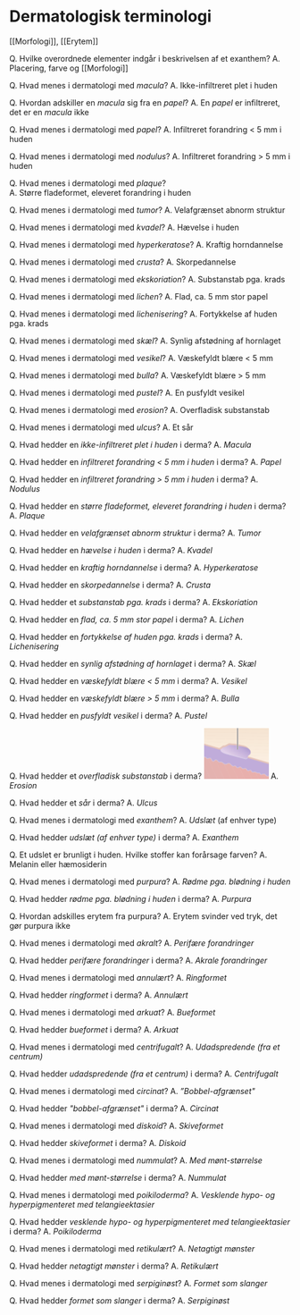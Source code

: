 # Dermatologisk terminologi
[[Morfologi]], [[Erytem]]

Q. Hvilke overordnede elementer indgår i beskrivelsen af et exanthem?
A. Placering, farve og [[Morfologi]] 

Q. Hvad menes i dermatologi med *macula*?
A. Ikke-infiltreret plet i huden

Q. Hvordan adskiller en *macula* sig fra en *papel*?
A. En *papel* er infiltreret, det er en *macula* ikke

Q. Hvad menes i dermatologi med *papel*?
A. Infiltreret forandring < 5 mm i huden

Q. Hvad menes i dermatologi med *nodulus*?
A. Infiltreret forandring > 5 mm i huden

Q. Hvad menes i dermatologi med *plaque*?		
A. Større fladeformet, eleveret forandring i huden

Q. Hvad menes i dermatologi med *tumor*?
A. Velafgrænset abnorm struktur

Q. Hvad menes i dermatologi med *kvadel*?
A. Hævelse i huden

Q. Hvad menes i dermatologi med *hyperkeratose*?
A. Kraftig horndannelse

Q. Hvad menes i dermatologi med *crusta*?
A. Skorpedannelse

Q. Hvad menes i dermatologi med *ekskoriation*?
A. Substanstab pga. krads

Q. Hvad menes i dermatologi med *lichen*?
A. Flad, ca. 5 mm stor papel

Q. Hvad menes i dermatologi med *lichenisering*?
A. Fortykkelse af huden pga. krads

Q. Hvad menes i dermatologi med *skæl*?
A. Synlig afstødning af hornlaget

Q. Hvad menes i dermatologi med *vesikel*?
A. Væskefyldt blære < 5 mm

Q. Hvad menes i dermatologi med *bulla*?
A. Væskefyldt blære > 5 mm

Q. Hvad menes i dermatologi med *pustel*?
A. En pusfyldt vesikel

Q. Hvad menes i dermatologi med *erosion*?
A. Overfladisk substanstab

Q. Hvad menes i dermatologi med *ulcus*?
A. Et sår

Q. Hvad hedder en *ikke-infiltreret plet i huden* i derma?
A. *Macula*

Q. Hvad hedder en *infiltreret forandring < 5 mm i huden* i derma?
A. *Papel*

Q. Hvad hedder en *infiltreret forandring > 5 mm i huden* i derma?
A. *Nodulus*

Q. Hvad hedder en *større fladeformet, eleveret forandring i huden* i derma?
A. *Plaque*	

Q. Hvad hedder en *velafgrænset abnorm struktur* i derma?
A. *Tumor*	

Q. Hvad hedder en *hævelse i huden* i derma?
A. *Kvadel*

Q. Hvad hedder en *kraftig horndannelse* i derma?
A. *Hyperkeratose*

Q. Hvad hedder en *skorpedannelse* i derma?
A. *Crusta*

Q. Hvad hedder et *substanstab pga. krads* i derma?
A. *Ekskoriation*

Q. Hvad hedder en *flad, ca. 5 mm stor papel* i derma?
A. *Lichen*

Q. Hvad hedder en *fortykkelse af huden pga. krads* i derma?
A. *Lichenisering*

Q. Hvad hedder en *synlig afstødning af hornlaget* i derma?
A. *Skæl*

Q. Hvad hedder en *væskefyldt blære < 5 mm* i derma?
A. *Vesikel*

Q. Hvad hedder en *væskefyldt blære > 5 mm* i derma?
A. *Bulla*

Q. Hvad hedder en *pusfyldt vesikel* i derma?
A. *Pustel*

Q. Hvad hedder et *overfladisk substanstab* i derma?
![](BearImages/0D80DA58-0C2C-4589-B7D3-77226D61CDA3-959-000004D8B3313DEC/CD39E8D6-6796-4EE6-BB59-98266BB0D938.png)
A. *Erosion*

Q. Hvad hedder et *sår* i derma?
A. *Ulcus*

Q. Hvad menes i dermatologi med *exanthem*? 
A. *Udslæt* (af enhver type)

Q. Hvad hedder *udslæt (af enhver type)* i derma?
A. *Exanthem* 

Q. Et udslet er brunligt i huden. Hvilke stoffer kan forårsage farven?
A. Melanin eller hæmosiderin

Q. Hvad menes i dermatologi med *purpura*? 
A. *Rødme pga. blødning i huden*

Q. Hvad hedder *rødme pga. blødning i huden* i derma? 
A. *Purpura* 

Q. Hvordan adskilles erytem fra purpura?
A. Erytem svinder ved tryk, det gør purpura ikke

Q. Hvad menes i dermatologi med *akralt*? 
A. *Perifære forandringer*

Q. Hvad hedder *perifære forandringer* i derma? 
A. *Akrale forandringer* 

Q. Hvad menes i dermatologi med *annulært*? 
A. *Ringformet*

Q. Hvad hedder *ringformet* i derma? 
A. *Annulært* 

Q. Hvad menes i dermatologi med *arkuat*? 
A. *Bueformet*

Q. Hvad hedder *bueformet* i derma? 
A. *Arkuat* 

Q. Hvad menes i dermatologi med *centrifugalt*? 
A. *Udadspredende (fra et centrum)*

Q. Hvad hedder *udadspredende (fra et centrum)* i derma? 
A. *Centrifugalt* 

Q. Hvad menes i dermatologi med *circinat*? 
A. *”Bobbel-afgrænset"*

Q. Hvad hedder *"bobbel-afgrænset"* i derma? 
A. *Circinat* 

Q. Hvad menes i dermatologi med *diskoid*? 
A. *Skiveformet*

Q. Hvad hedder *skiveformet* i derma? 
A. *Diskoid* 

Q. Hvad menes i dermatologi med *nummulat*? 
A. *Med mønt-størrelse*

Q. Hvad hedder *med mønt-størrelse* i derma? 
A. *Nummulat* 

Q. Hvad menes i dermatologi med *poikiloderma*? 
A. *Vesklende hypo- og hyperpigmenteret med telangieektasier*

Q. Hvad hedder *vesklende hypo- og hyperpigmenteret med telangieektasier* i derma? 
A. *Poikiloderma* 

Q. Hvad menes i dermatologi med *retikulært*? 
A. *Netagtigt mønster*

Q. Hvad hedder *netagtigt mønster* i derma? 
A. *Retikulært* 

Q. Hvad menes i dermatologi med *serpiginøst*? 
A. *Formet som slanger*

Q. Hvad hedder *formet som slanger* i derma? 
A. *Serpiginøst* 



<!-- #anki/tag/med/Derma #anki/deck/Medicine -->

<!-- {BearID:3C707B68-0352-4346-926D-0FFEB02E4F82-24378-0000EDE45D95591C} -->
